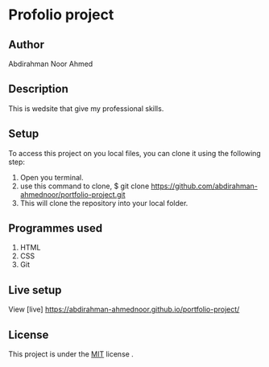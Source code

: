 # Profolio project

## Author 
Abdirahman Noor Ahmed 

## Description 
This is wedsite that give my professional skills.

## Setup
To access this project  on you local files, you can clone it using the following step:
1. Open you terminal.
2. use this command to clone, $ git clone https://github.com/abdirahman-ahmednoor/portfolio-project.git
3. This will clone the repository  into your local folder.

## Programmes used
1. HTML
2. CSS
3. Git
 
 ## Live setup
 View [live] https://abdirahman-ahmednoor.github.io/portfolio-project/

 ## License
This project is under the [MIT](License) license .